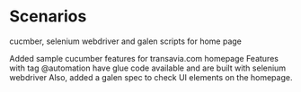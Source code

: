 # Scenarios
cucmber, selenium webdriver and galen scripts for home page

Added sample cucumber features for transavia.com homepage
Features with tag @automation have glue code available and are built with selenium webdriver
Also, added a galen spec to check UI elements on the homepage.
